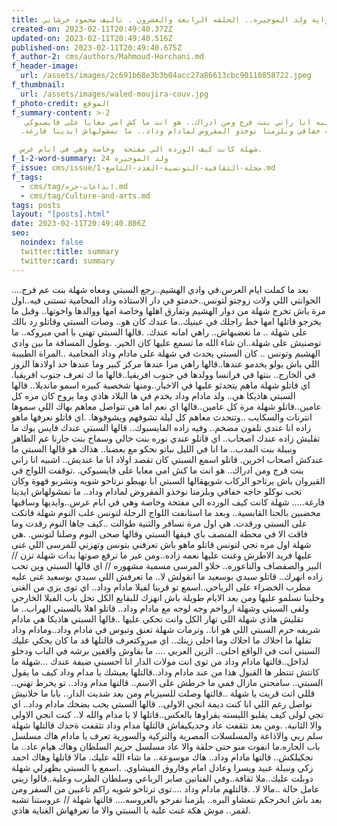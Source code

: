 ```yaml
---
title: رواية ولد الموجيره.. الحلقه الرابعة والعشرون . تاليف محمود حرشاني
created-on: 2023-02-11T20:49:40.372Z
updated-on: 2023-02-11T20:49:40.516Z
published-on: 2023-02-11T20:49:40.675Z
f_author-2: cms/authors/Mahmoud-Horchani.md
f_header-image:
  url: /assets/images/2c691b68e3b3b04acc27a86613cbc90110858722.jpeg
f_thumbnail:
  url: /assets/images/waled-moujira-couv.jpg
f_photo-credit: الموقع
f_summary-content: >-2
   اي قاتلو عندي  نوره  بنت خالي  وسماح بنت جارنا عم الطاهر ونبيلة بنت المدب.. ما انا في الليل  نباتو نحكو مع بعضنا.. هذاك هو قالها السبتي  ما عندكش اصحاب اخرين. قاتلو اسمع السبتي كان تقصد اولاد انا ما عنديش.. اشبيه انا راني بنت فرج ومن ادراك.. هو انت ما كش امي معايا على فايسبوكي.
  .توقفت اللواج في القيروان باش يرتاحو الركاب شويهقالها السبتي ابا نهبطو نرتاحو شويه ونشربو قهوة وكان تحب نوكلو حاجه خفافي وبلزمنا نوخذو المقروض لمادام وداد.. ما نمشولهاش ايدينا فارغة.....

  شهلة كانت كيف الورده الي مفتحة  وخاصة وهي في ابام عرس.
f_1-2-word-summary: ولد الموجيره 24
f_issue: cms/issue/مجلة-الثقافية-التونسية-العدد-التاسع-1.md
f_tags:
  - cms/tag/ابداعات-حره.md
  - cms/tag/Culture-and-arts.md
tags: posts
layout: "[posts].html"
date: 2023-02-11T20:49:40.806Z
seo:
  noindex: false
  twitter:title: summary
  twitter:card: summary
---
```

....بعد ما كملت ايام العرس.في وادي الهشيم..رجع السبتي ومعاه  شهلة بنت عم فرج الحوانتي اللي ولات زوجتو لتونس..خدمتو في دار الاستاذه وداد المحامية تستنى فيه..اول مرة باش تخرج شهلة من دوار الهشيم وتفارق اهلها وخاصة امها ووالدها واخوتها.. وقبل ما يخرجو قاتلها امها  خط راجلك في عينيك..ما عندك كان هو.. وصات السبتي وقاتلو رد بالك على شهلة .. ما تغضبهاش.. راهي امانه عندك. .قالها السبتي تهنى با امي  مبروكه.. ما توصنيش على شهلة..ان شاء الله ما تسمع عليها كان الخير. .وطول المسافة  ما بين وادي الهشيم وتونس .. كان السبتي يحدث في شهلة على مادام وداد المحامية ..المراة الطييبة اللي باش يولو يخدمو عندها..قالها راهي مرا عندها مركز كبير وما عندها حد  اولادها الزوز في الخارج.. بنتها في فرانسا وولدها في جنوب افريقيا..قالها ما ك تعرف جنوب افريقيا. اي قاتلو شهلة ماهم يتحدثو عليها في الاخبار..ومنها شخصية كبيره  اسمو  مانديلا.. قالها السبتي هاذيكا هي.. ولد مادام وداد يخدم في ها البلاد هاذي وما يروح كان مره كل عامين..قاتلو شهلة  مرة كل عامين..قالها اي نعم اما هي تتواصل معاهم بهاك اللي سموها انترنات   والسكايب ..وتتحدث معاهم كل ليلة  تشوفهم ويشوفوها. .اي قاتلو نعرفها ماهو زاده انا عندي تلفون مضخم.. وفيه زاده الفايسبوك.. قالها السبتي عندك فايس بوك ما تقليش زاده عندك اصحاب.. اي قاتلو عندي  نوره  بنت خالي  وسماح بنت جارنا عم الطاهر ونبيلة بنت المدب.. ما انا في الليل  نباتو نحكو مع بعضنا.. هذاك هو قالها السبتي  ما عندكش اصحاب اخرين. قاتلو اسمع السبتي كان تقصد اولاد انا ما عنديش.. اشبيه انا راني بنت فرج ومن ادراك.. هو انت ما كش امي معايا على فايسبوكي. .توقفت اللواج في القيروان باش يرتاحو الركاب شويهقالها السبتي ابا نهبطو نرتاحو شويه ونشربو قهوة وكان تحب نوكلو حاجه خفافي وبلزمنا نوخذو المقروض لمادام وداد.. ما نمشولهاش ايدينا فارغة..... شهلة كانت كيف الورده الي مفتحة  وخاصة وهي في ابام عرس..وايديها  وساقيها مخضبين بالحنا القابسية.. وبعد  ما استانفت اللواج الرحلة لتونس علب النوم شهلة فاتكت على السبتي ورقدت. هي اول  مرة تسافر والثنية طوالت  ..كيف جاها النوم رقدت وما فاقت الا في محطة المنصف باي  فيقها السبتي وقالها صحى النوم وصلنا لتونس. .هي شهلة اول مره تجي لتونس قاتلو  ماهو باش  تعرفني بتونس وتهزني للمرسى اللي غنى عليها فريد الاطرش  وغنت عليها نعمه زاده..ومن غير ما ترفع صوتها بدات شهلة تزن // البير والصفصاف والناعوره.. خلاو المرسى  مسمية مشهوره // اي قالها السبتي وين تحب زاده انهرك.. قاتلو سيدي بوسعيد ما انقولش لا.. ما تعرفش اللي سيدي بوسعيد غنى عليه مطرب الخضراء على الرياحي..اسمع تو قربنا لفيلا مادام وداد.. اي توى  يزي من الغنى  وخلينا  نسلمو  عليها ومن بعد   الايام طويلة  باش انهزك للبقايع الكل تحل باب الفيلا الخارجي ولقى السبتي وشهلة ارواخم وجه لوجه مع مادام وداد.. قاتلو اهلا بالسبتي الهراب.. ما تقليش هاذي شهلة اللي تهار الكل وانت تحكي عليها ..قالها السبتي هاذيكا هي  مادام شريفه حرم السبتي اللي هو انا.. وترمات شهلة تعنق وتبوس في مادام وداد..ومادام وداد تقلها  ما احلاك ما احلاك وما احلى زينك.. اي مبروكتعرف  قالتلها قد ما كان يحكي عليك السبتي  انت في الواقع احلى.. الزين العربي .... ما بقاوش واقفين برشه في الباب ودخلو لداخل..قالتها مادام وداد  من توى انت مولات الدار انا احسبني ضيفة عندك   ...شهلة ما كانتش تنتظر ها القبول هذا من عند مادام وداد..قالتلها يعيشك يا مدام وداد كيف ما يقول السبتي.. سامحني مازال فمي ما خرطش على الاسم.. قالتها مدام وداد.. تو يخرط تهني.. قللي انت قريت يا شهلة ..قالتها وصلت للسيزيام ومن بعد شديت الدار.. بابا ما خلانيش نواصل  رغم اللي انا كنت  ديمة انجي الاولى.. قالها السبتي يحب بضحك مادام وداد.. اي تجي لولى كيف يقلبو الليسته يقراوها  بالعكس..قاتلها لا يا مدام والله لا.. كنت انجي  الاولى والا الثانية. .ومن بعد تثقفت عاد وحديكيفاش قالتلها مدام وداد تثقفت ةحدك قالتلها  شهلة سلم ربي والاذاعة والمسلسلات المصرية والتركية والسورية تعرف يا مادام  هاك مسلسل باب الحاره.ما انفوت منو حتى حلقة والا عاد مسلسل  حريم السلطان وهاك هيام عاد.. ما نجكيلكش.. قالتها مادام وداد.. هاك موسوعة.. ما شاء الله عليك. مالا قاتلها وهاك احمد زكي  ونبيلة عبيد ويسرا وعادل امام وفاروق الفيشاوي. .اسمع يا السبتي يظهرلي شهلة دوبلت عليك..ملا ثقافة..وفي الفنانين صابر الرباعي وسلطان الطرب وعلية..قالوا زيني عامل حالة ..مالا لا. .قالتلهم مادام  وداد ....توى ترتاحو شويه راكم تاعبين من السفر ومن بعد  باش انخرجكم نتعشاو البره.. يلزمنا نفرحو بالعروسه.... قالتها شهلة // عروستنا تشبه لقمر.. موش هكة  غنت علية  يا السبتي والا ما تعرفهاش الغناية هاذي.